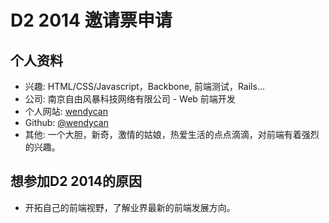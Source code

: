 # D2 2014 邀请票申请

## 个人资料

- 兴趣: HTML/CSS/Javascript，Backbone, 前端测试，Rails...
- 公司: 南京自由风暴科技网络有限公司 - Web 前端开发
- 个人网站: [wendycan](http://wendycan.org/)
- Github: [@wendycan](https://github.com/wendycan)
- 其他: 一个大胆，新奇，激情的姑娘，热爱生活的点点滴滴，对前端有着强烈的兴趣。

## 想参加D2 2014的原因

+ 开拓自己的前端视野，了解业界最新的前端发展方向。

